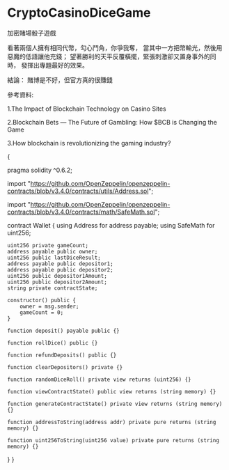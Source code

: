 # CryptoCasinoDiceGame
加密賭場骰子遊戲

看著兩個人擁有相同代幣，勾心鬥角，你爭我奪，
當其中一方把幣輸光，然後用惡魔的低語讓他充錢；
望著勝利的天平反覆橫擺，緊張刺激卻又置身事外的同時，
發揮出專題最好的效果。

結論：
賭博是不好，但官方真的很賺錢

參考資料:

1.The Impact of Blockchain Technology on Casino Sites

2.Blockchain Bets — The Future of Gambling: How $BCB is Changing the Game

3.How blockchain is revolutionizing the gaming industry?

{

pragma solidity ^0.6.2;

import "https://github.com/OpenZeppelin/openzeppelin-contracts/blob/v3.4.0/contracts/utils/Address.sol";

import "https://github.com/OpenZeppelin/openzeppelin-contracts/blob/v3.4.0/contracts/math/SafeMath.sol";

contract Wallet {
    using Address for address payable;
    using SafeMath for uint256;

    uint256 private gameCount;
    address payable public owner;
    uint256 public lastDiceResult;
    address payable public depositor1;
    address payable public depositor2;
    uint256 public depositor1Amount;
    uint256 public depositor2Amount;
    string private contractState;

    constructor() public {
        owner = msg.sender;
        gameCount = 0;
    }
    
    function deposit() payable public {}
    
    function rollDice() public {}

    function refundDeposits() public {}

    function clearDepositors() private {}
    
    function randomDiceRoll() private view returns (uint256) {}

    function viewContractState() public view returns (string memory) {}

    function generateContractState() private view returns (string memory) {}

    function addressToString(address addr) private pure returns (string memory) {}

    function uint256ToString(uint256 value) private pure returns (string memory) {}
 }
}

